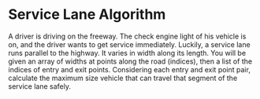 # Service Lane Algorithm
A driver is driving on the freeway. The check engine light of his vehicle is on, and the driver wants to get service immediately. Luckily, a service lane runs parallel to the highway. It varies in width along its length.
You will be given an array of widths at points along the road (indices), then a list of the indices of entry and exit points. Considering each entry and exit point pair, calculate the maximum size vehicle that can travel that segment of the service lane safely.
